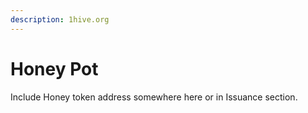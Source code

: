 ```yaml
---
description: 1hive.org
---
```


# Honey Pot

Include Honey token address somewhere here or in Issuance section.

